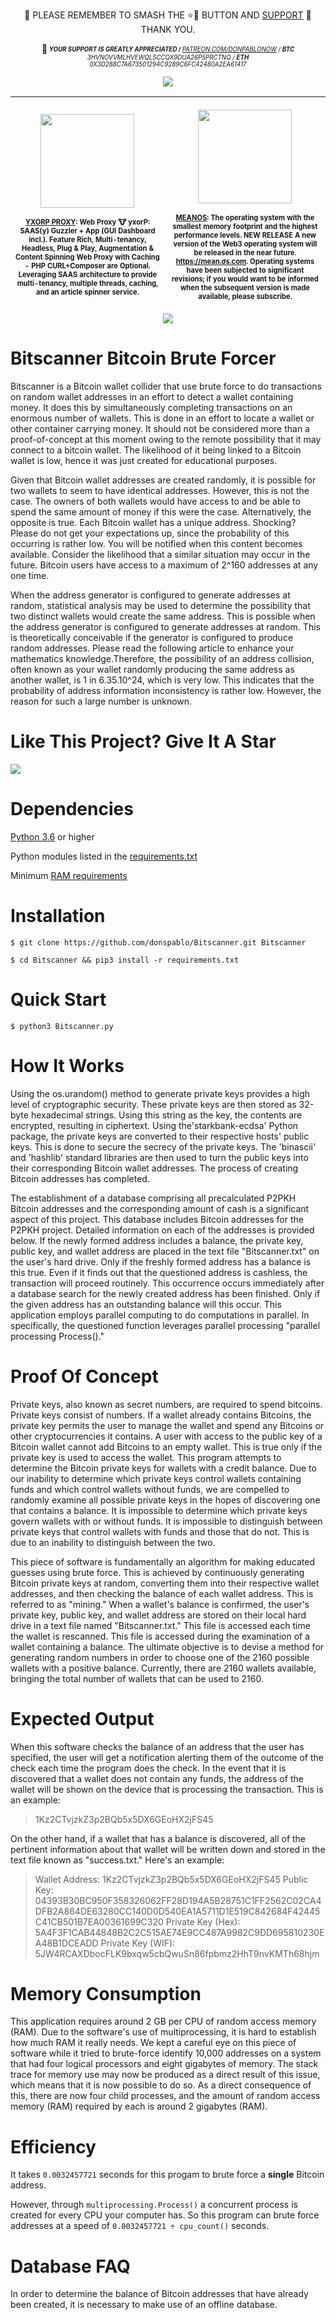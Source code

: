 <p align="center">🦄 PLEASE REMEMBER TO SMASH THE ⭐🔨 BUTTON AND <a href="https://github.com/sponsors/donspablo/dashboard">SUPPORT</a> 🌈 THANK YOU.</sub></sup></p>
<p align="center">📢<sub><sup> <i><b> YOUR SUPPORT IS GREATLY APPRECIATED / </b> <a href="https://www.patreon.com/donPabloNow">PATREON.COM/DONPABLONOW</a> / <b>BTC</b>  3HVNOVVMLHVEWQLSCCQX9DUA26P5PRCTNQ / <b>ETH</b> 0X3D288C7A673501294C9289C6FC42480A2EA61417 </i> </p>
  
<p align="center"><img src="https://user-images.githubusercontent.com/6468571/191125670-003a61ea-411f-42c0-b820-ad19124307a8.png"></img></p>

  | <p align="center"><img height="150px" src="https://user-images.githubusercontent.com/6468571/191125131-4e76fe43-770b-49e8-aa66-d1c8723f7e7a.png"></img></p><sub><sup><a href="https://github.com/4dboard/Proxy-yxorP">YXORP PROXY</a>: Web Proxy 🐮 yxorP: SAAS(y) Guzzler + App (GUI Dashboard incl.). Feature Rich, Multi-tenancy, Headless, Plug & Play, Augmentation & Content Spinning Web Proxy with Caching - PHP CURL+Composer are Optional. Leveraging SAAS architecture to provide multi-tenancy, multiple threads, caching, and an article spinner service.</sub></sup> | <p align="center"><img height="150px" src="https://user-images.githubusercontent.com/6468571/191125113-9d991af2-f911-43df-8994-a573aaf9a7ac.png"></img></p><sub><sup><a href="https://github.com/meanos/meanOs">MEANOS</a>: The operating system with the smallest memory footprint and the highest performance levels. NEW RELEASE A new version of the Web3 operating system will be released in the near future. https://mean.ơs.com. Operating systems have been subjected to significant revisions; if you would want to be informed when the subsequent version is made available, please subscribe.</sub></sup> |
|--------------------------------------------------------------------------------------------------------------------------------------------------------------------------------------------------------------------------------------------------------------------------------------------------------------------------------|--------------------------------------------------------------------------------------------------------------------------------------------------------------------------------------------------------------------------------------------------------------------------------------------------------------------------------------------------------------------------------|

<p align="center"><img src="https://user-images.githubusercontent.com/6468571/191124256-20415448-9bd5-4879-bfff-cca988bd7bfa.png"></img></p>

# Bitscanner Bitcoin Brute Forcer

Bitscanner is a Bitcoin wallet collider that use brute force to do transactions on random wallet addresses in an effort to detect a wallet containing money. It does this by simultaneously completing transactions on an enormous number of wallets. This is done in an effort to locate a wallet or other container carrying money. It should not be considered more than a proof-of-concept at this moment owing to the remote possibility that it may connect to a bitcoin wallet. The likelihood of it being linked to a Bitcoin wallet is low, hence it was just created for educational purposes.

Given that Bitcoin wallet addresses are created randomly, it is possible for two wallets to seem to have identical addresses. However, this is not the case. The owners of both wallets would have access to and be able to spend the same amount of money if this were the case. Alternatively, the opposite is true. Each Bitcoin wallet has a unique address. Shocking? Please do not get your expectations up, since the probability of this occurring is rather low. You will be notified when this content becomes available. Consider the likelihood that a similar situation may occur in the future. Bitcoin users have access to a maximum of 2^160 addresses at any one time.

When the address generator is configured to generate addresses at random, statistical analysis may be used to determine the possibility that two distinct wallets would create the same address. This is possible when the address generator is configured to generate addresses at random. This is theoretically conceivable if the generator is configured to produce random addresses. Please read the following article to enhance your mathematics knowledge.Therefore, the possibility of an address collision, often known as your wallet randomly producing the same address as another wallet, is 1 in 6.35.10^24, which is very low. This indicates that the probability of address information inconsistency is rather low. However, the reason for such a large number is unknown.

# Like This Project? Give It A Star

[![](https://img.shields.io/github/stars/donspablo/Bitscanner.svg)](https://github.com/donspablo/Bitscanner)

# Dependencies

<a href="https://www.python.org/downloads/">Python 3.6</a> or higher

Python modules listed in the <a href="/requirements.txt">requirements.txt<a/>
  
Minimum <a href="#memory-consumption">RAM requirements</a>

# Installation

```
$ git clone https://github.com/donspablo/Bitscanner.git Bitscanner

$ cd Bitscanner && pip3 install -r requirements.txt
```

# Quick Start

```
$ python3 Bitscanner.py
```

# How It Works

Using the os.urandom() method to generate private keys provides a high level of cryptographic security. These private keys are then stored as 32-byte hexadecimal strings. Using this string as the key, the contents are encrypted, resulting in ciphertext. Using the'starkbank-ecdsa' Python package, the private keys are converted to their respective hosts' public keys. This is done to secure the secrecy of the private keys. The 'binascii' and 'hashlib' standard libraries are then used to turn the public keys into their corresponding Bitcoin wallet addresses. The process of creating Bitcoin addresses has completed.


The establishment of a database comprising all precalculated P2PKH Bitcoin addresses and the corresponding amount of cash is a significant aspect of this project. This database includes Bitcoin addresses for the P2PKH project. Detailed information on each of the addresses is provided below. If the newly formed address includes a balance, the private key, public key, and wallet address are placed in the text file "Bitscanner.txt" on the user's hard drive. Only if the freshly formed address has a balance is this true. Even if it finds out that the questioned address is cashless, the transaction will proceed routinely. This occurrence occurs immediately after a database search for the newly created address has been finished. Only if the given address has an outstanding balance will this occur. This application employs parallel computing to do computations in parallel. In specifically, the questioned function leverages parallel processing "parallel processing Process()."

# Proof Of Concept

Private keys, also known as secret numbers, are required to spend bitcoins. Private keys consist of numbers. If a wallet already contains Bitcoins, the private key permits the user to manage the wallet and spend any Bitcoins or other cryptocurrencies it contains. A user with access to the public key of a Bitcoin wallet cannot add Bitcoins to an empty wallet. This is true only if the private key is used to access the wallet. This program attempts to determine the Bitcoin private keys for wallets with a credit balance. Due to our inability to determine which private keys control wallets containing funds and which control wallets without funds, we are compelled to randomly examine all possible private keys in the hopes of discovering one that contains a balance. It is impossible to determine which private keys govern wallets with or without funds. It is impossible to distinguish between private keys that control wallets with funds and those that do not. This is due to an inability to distinguish between the two.

This piece of software is fundamentally an algorithm for making educated guesses using brute force. This is achieved by continuously generating Bitcoin private keys at random, converting them into their respective wallet addresses, and then checking the balance of each wallet address. This is referred to as "mining." When a wallet's balance is confirmed, the user's private key, public key, and wallet address are stored on their local hard drive in a text file named "Bitscanner.txt." This file is accessed each time the wallet is rescanned. This file is accessed during the examination of a wallet containing a balance. The ultimate objective is to devise a method for generating random numbers in order to choose one of the 2160 possible wallets with a positive balance. Currently, there are 2160 wallets available, bringing the total number of wallets that can be used to 2160.

# Expected Output

When this software checks the balance of an address that the user has specified, the user will get a notification alerting them of the outcome of the check each time the program does the check. In the event that it is discovered that a wallet does not contain any funds, the address of the wallet will be shown on the device that is processing the transaction. This is an example:

>1Kz2CTvjzkZ3p2BQb5x5DX6GEoHX2jFS45

On the other hand, if a wallet that has a balance is discovered, all of the pertinent information about that wallet will be written down and stored in the text file known as "success.txt." Here's an example:

>Wallet Address: 1Kz2CTvjzkZ3p2BQb5x5DX6GEoHX2jFS45
>Public Key: 04393B30BC950F358326062FF28D194A5B28751C1FF2562C02CA4DFB2A864DE63280CC140D0D540EA1A5711D1E519C842684F42445C41CB501B7EA00361699C320
>Private Key (Hex): 5A4F3F1CAB44848B2C2C515AE74E9CC487A9982C9DD695810230EA48B1DCEADD
>Private Key (WIF): 5JW4RCAXDbocFLK9bxqw5cbQwuSn86fpbmz2HhT9nvKMTh68hjm

# Memory Consumption

This application requires around 2 GB per CPU of random access memory (RAM). Due to the software's use of multiprocessing, it is hard to establish how much RAM it really needs. We kept a careful eye on this piece of software while it tried to brute-force identify 10,000 addresses on a system that had four logical processors and eight gigabytes of memory. The stack trace for memory use may now be produced as a direct result of this issue, which means that it is now possible to do so. As a direct consequence of this, there are now four child processes, and the amount of random access memory (RAM) required by each is around 2 gigabytes (RAM).

# Efficiency

It takes `0.0032457721` seconds for this progam to brute force a __single__ Bitcoin address. 

However, through `multiprocessing.Process()` a concurrent process is created for every CPU your computer has. So this program can brute force addresses at a speed of `0.0032457721 ÷ cpu_count()` seconds.



# Database FAQ

In order to determine the balance of Bitcoin addresses that have already been created, it is necessary to make use of an offline database. 
